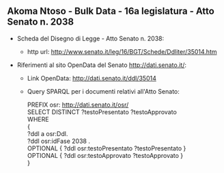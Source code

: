 ## Akoma Ntoso - Bulk Data - 16a legislatura - Atto Senato n. 2038 ##

* Scheda del Disegno di Legge - Atto Senato n. 2038:
	* http url: http://www.senato.it/leg/16/BGT/Schede/Ddliter/35014.htm

* Riferimenti al sito OpenData del Senato http://dati.senato.it/:
	* Link OpenData: http://dati.senato.it/ddl/35014
	* Query SPARQL per i documenti relativi all'Atto Senato:

        PREFIX osr: <http://dati.senato.it/osr/>  
		SELECT DISTINCT ?testoPresentato ?testoApprovato  
		WHERE  
		{  
		    ?ddl a osr:Ddl.  
		    ?ddl osr:idFase 2038 .  
		    OPTIONAL { ?ddl osr:testoPresentato ?testoPresentato }  
		    OPTIONAL { ?ddl osr:testoApprovato ?testoApprovato }  
		}
		